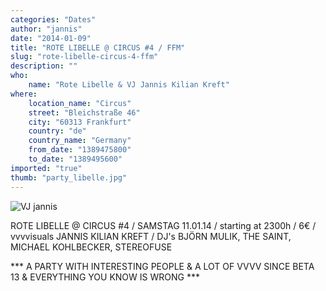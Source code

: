 ```yaml
---
categories: "Dates"
author: "jannis"
date: "2014-01-09"
title: "ROTE LIBELLE @ CIRCUS #4 / FFM"
slug: "rote-libelle-circus-4-ffm"
description: ""
who: 
    name: "Rote Libelle & VJ Jannis Kilian Kreft"
where: 
    location_name: "Circus"
    street: "Bleichstraße 46"
    city: "60313 Frankfurt"
    country: "de"
    country_name: "Germany"
    from_date: "1389475800"
    to_date: "1389495600"
imported: "true"
thumb: "party_libelle.jpg"
---
```



![VJ jannis](party_libelle.jpg) 

ROTE LIBELLE @ CIRCUS #4 / SAMSTAG 11.01.14 / starting at 2300h / 6€ /
vvvvisuals JANNIS KILIAN KREFT / 
DJ's BJÖRN MULIK, THE SAINT, MICHAEL KOHLBECKER, STEREOFUSE

*** A PARTY WITH INTERESTING PEOPLE & A LOT OF VVVV SINCE BETA 13 & EVERYTHING YOU KNOW IS WRONG ***




